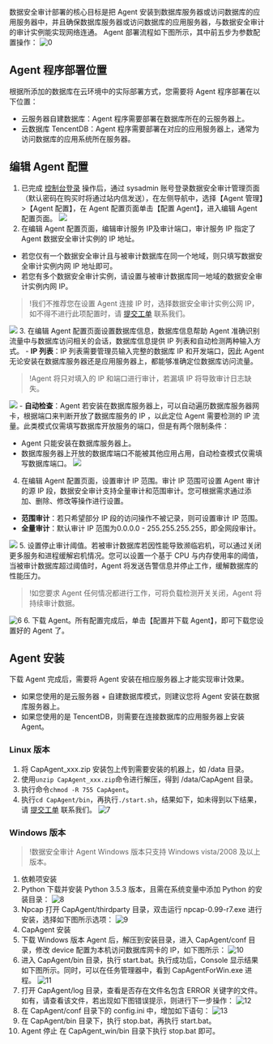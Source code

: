 数据安全审计部署的核心目标是把 Agent 安装到数据库服务器或访问数据库的应用服务器中，并且确保数据库服务器或访问数据库的应用服务器，与数据安全审计的审计实例能实现网络连通。
Agent 部署流程如下图所示，其中前五步为参数配置操作：
![0](https://main.qcloudimg.com/raw/a8ad2c956f3d8f53b55df06b56749e9c.png)
## Agent 程序部署位置
根据所添加的数据库在云环境中的实际部署方式，您需要将 Agent 程序部署在以下位置：
- 云服务器自建数据库：Agent 程序需要部署在数据库所在的云服务器上。
- 云数据库 TencentDB：Agent 程序需要部署在对应的应用服务器上，通常为访问数据库的应用系统所在服务器。

## 编辑 Agent 配置

1. 已完成 [控制台登录](https://cloud.tencent.com/document/product/856/17381) 操作后，通过 sysadmin 账号登录数据安全审计管理页面（默认密码在购买时将通过站内信发送），在左侧导航中，选择【Agent 管理】>【Agent 配置】，在 Agent 配置页面单击【配置 Agent】，进入编辑 Agent 配置页面。
![](https://main.qcloudimg.com/raw/3268da84fb9a7b4b14b04f45624ca699.png)
2. 在编辑 Agent 配置页面，编辑审计服务 IP及审计端口，审计服务 IP 指定了 Agent 数据安全审计实例的 IP 地址。
 - 若您仅有一个数据安全审计且与被审计数据库在同一个地域，则只填写数据安全审计实例内网 IP 地址即可。
 - 若您有多个数据安全审计实例，请设置与被审计数据库同一地域的数据安全审计实例内网 IP。
 >!我们不推荐您在设置 Agent 连接 IP 时，选择数据安全审计实例公网 IP，如不得不进行此项配置时，请 [提交工单](https://console.cloud.tencent.com/workorder/category?level1_id=517&level2_id=727&source=0&data_title=%E5%85%B6%E4%BB%96%E8%85%BE%E8%AE%AF%E4%BA%91%E4%BA%A7%E5%93%81&level3_id=728&radio_title=%E5%8A%9F%E8%83%BD%E5%92%A8%E8%AF%A2&queue=3&scene_code=17783&step=2) 联系我们。
 >
 ![](https://main.qcloudimg.com/raw/d1b9d13f6a23526322bba0609bfe962c.png)
3. 在编辑 Agent 配置页面设置数据库信息，数据库信息帮助 Agent 准确识别流量中与数据库访问相关的会话，数据库信息提供 IP 列表和自动检测两种输入方式。
	- **IP 列表**：IP 列表需要管理员输入完整的数据库 IP 和开发端口，因此 Agent 无论安装在数据库服务器还是应用服务器上，都能够准确定位数据库访问流量。
>!Agent 将只对填入的 IP 和端口进行审计，若漏填 IP 将导致审计日志缺失。
>
![](https://main.qcloudimg.com/raw/74668117776b390c1a838de6186bc849.png)
	- **自动检查**：Agent 若安装在数据库服务器上，可以自动遍历数据库服务器网卡，根据端口来判断开放了数据库服务的 IP ，以此定位 Agent 需要检测的 IP 流量。此类模式仅需填写数据库开放服务的端口，但是有两个限制条件：
 - Agent 只能安装在数据库服务器上。
 - 数据库服务器上开放的数据库端口不能被其他应用占用，自动检查模式仅需填写数据库端口。
![](https://main.qcloudimg.com/raw/ce55e41bc2273d90c4fc240aa1ae30e0.png)
4. 在编辑 Agent 配置页面，设置审计 IP 范围。审计 IP 范围可设置 Agent 审计的源 IP 段，数据安全审计支持全量审计和范围审计。您可根据需求通过添加、删除、修改等操作进行设置。
 - **范围审计**：若只希望部分 IP 段的访问操作不被记录，则可设置审计 IP 范围。
 - **全量审计**：默认审计 IP 范围为0.0.0.0 - 255.255.255.255，即全网段审计。
 
![](https://main.qcloudimg.com/raw/af3d6e407b3d8819332d585efb7dad75.png)
5. 设置停止审计阈值。若被审计数据库若因性能导致濒临宕机，可以通过关闭更多服务和进程缓解宕机情况。您可以设置一个基于 CPU 与内存使用率的阈值，当被审计数据库超过阈值时，Agent 将发送告警信息并停止工作，缓解数据库的性能压力。
>!如您要求 Agent 任何情况都进行工作，可将负载检测开关关闭，Agent 将持续审计数据。
>
![6](https://main.qcloudimg.com/raw/bc4e60fe5c85232c44bedf97a6485f3a.png)
6. 下载 Agent。所有配置完成后，单击【配置并下载 Agent】，即可下载您设置好的 Agent 了。

## Agent 安装
下载 Agent 完成后，需要将 Agent 安装在相应服务器上才能实现审计效果。
- 如果您使用的是云服务器 + 自建数据库模式，则建议您将 Agent 安装在数据库服务器上。
- 如果您使用的是 TencentDB，则需要在连接数据库的应用服务器上安装 Agent。

### Linux 版本
1.  将 CapAgent_xxx.zip 安装包上传到需要安装的机器上，如 /data 目录。
2.  使用`unzip CapAgent_xxx.zip`命令进行解压，得到 /data/CapAgent 目录。
3.  执行命令`chmod -R 755 CapAgent`。
4. 执行`cd CapAgent/bin`，再执行`./start.sh`，结果如下，如未得到以下结果，请 [提交工单](https://console.cloud.tencent.com/workorder/category?level1_id=517&level2_id=727&source=0&data_title=%E5%85%B6%E4%BB%96%E8%85%BE%E8%AE%AF%E4%BA%91%E4%BA%A7%E5%93%81&level3_id=728&radio_title=%E5%8A%9F%E8%83%BD%E5%92%A8%E8%AF%A2&queue=3&scene_code=17783&step=2) 联系我们。
 ![7](https://main.qcloudimg.com/raw/2a2d4a87638c95f01da0df14a7fa053a.png)
 
### Windows 版本
>!数据安全审计 Agent Windows 版本只支持 Windows vista/2008 及以上版本。
>
1. 依赖项安装
 1. Python
 下载并安装 Python 3.5.3 版本，且需在系统变量中添加 Python 的安装目录：
![8](https://main.qcloudimg.com/raw/d9c978ee9b9be89c6ecb89e5a3a964a1.png)
 2. Npcap
打开 CapAgent/thirdparty 目录，双击运行 npcap-0.99-r7.exe 进行安装，选择如下图所示选项：
![9](https://main.qcloudimg.com/raw/909cd18c9bdb6e73e1ebf199ba8724cd.png)
2. CapAgent 安装
 1. 下载 Windows 版本 Agent 后，解压到安装目录，进入 CapAgent/conf 目录，修改 device 配置为本机访问数据库网卡的 IP，如下图所示：
 ![10](https://main.qcloudimg.com/raw/70d470fdd5f9c8fedac5e3678d6fa250.png)
 2. 进入 CapAgent/bin 目录，执行 start.bat。执行成功后，Console 显示结果如下图所示。同时，可以在任务管理器中，看到 CapAgentForWin.exe 进程。
 ![11](https://main.qcloudimg.com/raw/f76b41e5297ea67ca4c511dde30b3bcb.png)
 3. 打开 CapAgent/log 目录，查看是否存在文件名包含 ERROR 关键字的文件。如有，请查看该文件，若出现如下图错误提示，则进行下一步操作：
 ![12](https://main.qcloudimg.com/raw/fb1387634b9489d0d19b9e61b46fe087.png)
 4. 在 CapAgent/conf 目录下的 config.ini 中，增加如下语句：
 ![13](https://main.qcloudimg.com/raw/72c1a9236c916ed5ac94845ca97107c1.png)
 5. 在 CapAgent/bin 目录下，执行 stop.bat，再执行 start.bat。
3. Agent 停止
在 CapAgent_win/bin 目录下执行 stop.bat 即可。


